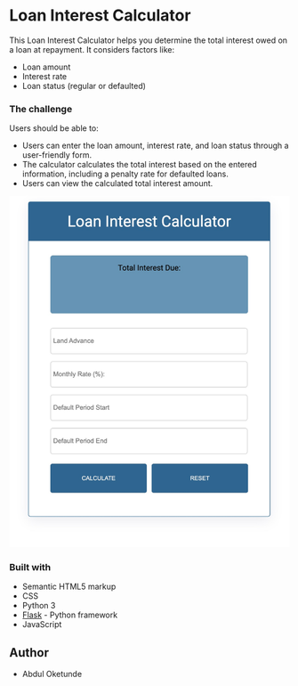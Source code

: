 # Loan Interest Calculator 

This Loan Interest Calculator helps you determine the total interest owed on a loan at repayment. It considers factors like:

- Loan amount
- Interest rate
- Loan status (regular or defaulted)

### The challenge

Users should be able to:

- Users can enter the loan amount, interest rate, and loan status through a user-friendly form.
- The calculator calculates the total interest based on the entered information, including a penalty rate for defaulted loans.
- Users can view the calculated total interest amount.

![Interest Calculator](assets/interest-calculator.jpeg)
### Built with

- Semantic HTML5 markup
- CSS
- Python 3
- [Flask](https://reactjs.org/) - Python framework 
- JavaScript

## Author

- Abdul Oketunde
